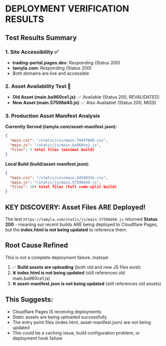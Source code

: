 # DEPLOYMENT VERIFICATION RESULTS

## Test Results Summary

### 1. Site Accessibility ✅
- **trading-portal.pages.dev**: Responding (Status 200)
- **tamyla.com**: Responding (Status 200) 
- Both domains are live and accessible

### 2. Asset Availability Test 🚨
- **Old Asset (main.ba960ce1.js)**: ✅ Available (Status 200, REVALIDATED)
- **New Asset (main.57598d40.js)**: ✅ Also Available! (Status 200, MISS)

### 3. Production Asset Manifest Analysis
**Currently Served (tamyla.com/asset-manifest.json):**
```json
{
  "main.css": "/static/css/main.f943f0d8.css",
  "main.js": "/static/js/main.ba960ce1.js",
  "files": 9 total files (minimal build)
}
```

**Local Build (build/asset-manifest.json):**
```json
{
  "main.css": "/static/css/main.6454832e.css", 
  "main.js": "/static/js/main.57598d40.js",
  "files": 18+ total files (full code-split build)
}
```

## KEY DISCOVERY: Asset Files ARE Deployed!

The test `https://tamyla.com/static/js/main.57598d40.js` returned **Status 200** - meaning our recent builds ARE being deployed to Cloudflare Pages, but the **index.html is not being updated** to reference them.

## Root Cause Refined
This is not a complete deployment failure. Instead:
1. ✅ **Build assets are uploading** (both old and new JS files exist)
2. ❌ **index.html is not being updated** (still references old main.ba960ce1.js)
3. ❌ **asset-manifest.json is not being updated** (still references old assets)

## This Suggests:
- Cloudflare Pages IS receiving deployments
- Static assets are being uploaded successfully  
- The entry point files (index.html, asset-manifest.json) are not being updated
- This could be a caching issue, build configuration problem, or deployment hook failure
